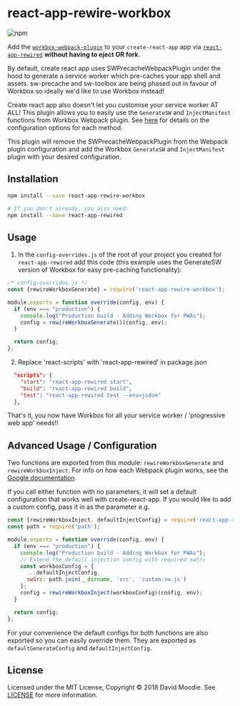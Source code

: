 # react-app-rewire-workbox


![npm](https://img.shields.io/npm/v/react-app-rewire-workbox.svg)

Add the [`workbox-webpack-plugin`](https://github.com/GoogleChrome/workbox) to your `create-react-app` app via [`react-app-rewired`](https://github.com/timarney/react-app-rewired) **without having to eject OR fork**.

By default, create react app uses SWPrecacheWebpackPlugin under the hood to generate a service worker which pre-caches your app shell and assets. sw-precache and sw-toolbox are being phased out in favour of Workbox so ideally we'd like to use Workbox instead!

Create react app also doesn't let you customise your service worker AT ALL! This plugin allows you to easily use the `GenerateSW` and `InjectManifest` functions from Workbox Webpack plugin. See [here](https://developers.google.com/web/tools/workbox/modules/workbox-webpack-plugin) for details on the configuration options for each method.

This plugin will remove the SWPrecacheWebpackPlugin from the Webpack plugin configuration and add the Workbox `GenerateSW` and `InjectManifest` plugin with your desired configuration.

## Installation

```sh
npm install --save react-app-rewire-workbox

# If you don't already, you also need:
npm install --save react-app-rewired
```

## Usage

1. In the `config-overrides.js` of the root of your project you created for `react-app-rewired` add this code (this example uses the GenerateSW version of Workbox for easy pre-caching functionality):

```js
/* config-overrides.js */
const {rewireWorkboxGenerate} = require('react-app-rewire-workbox');

module.exports = function override(config, env) {
  if (env === "production") {
    console.log("Production build - Adding Workbox for PWAs");
    config = rewireWorkboxGenerate()(config, env);
  }

  return config;
};
```

2. Replace 'react-scripts' with 'react-app-rewired' in package.json

```json
  "scripts": {
    "start": "react-app-rewired start",
    "build": "react-app-rewired build",
    "test": "react-app-rewired test --env=jsdom"
  },
```

That's it, you now have Workbox for all your service worker / 'progressive web app' needs!!


## Advanced Usage / Configuration

Two functions are exported from this module: `rewireWorkboxGenerate` and `rewireWorkboxInject`. For info on how each Webpack plugin works, see the [Google documentation](https://developers.google.com/web/tools/workbox/modules/workbox-webpack-plugin).

If you call either function with no parameters, it will set a default configuration that works well with create-react-app. If you would like to add a custom config, pass it in as the parameter e.g.

```js
const {rewireWorkboxInject, defaultInjectConfig} = require('react-app-rewire-workbox');
const path = require('path');

module.exports = function override(config, env) {
  if (env === "production") {
    console.log("Production build - Adding Workbox for PWAs");
    // Extend the default injection config with required swSrc
    const workboxConfig = {
      ...defaultInjectConfig,
      swSrc: path.join(__dirname, 'src', 'custom-sw.js')
    };
    config = rewireWorkboxInject(workboxConfig)(config, env);
  }

  return config;
};

```

For your convenience the default configs for both functions are also exported so you can easily override them. They are exported as `defaultGenerateConfig` and `defaultInjectConfig`.

## License

Licensed under the MIT License, Copyright ©️ 2018 David Moodie. See [LICENSE](LICENSE) for more information.
